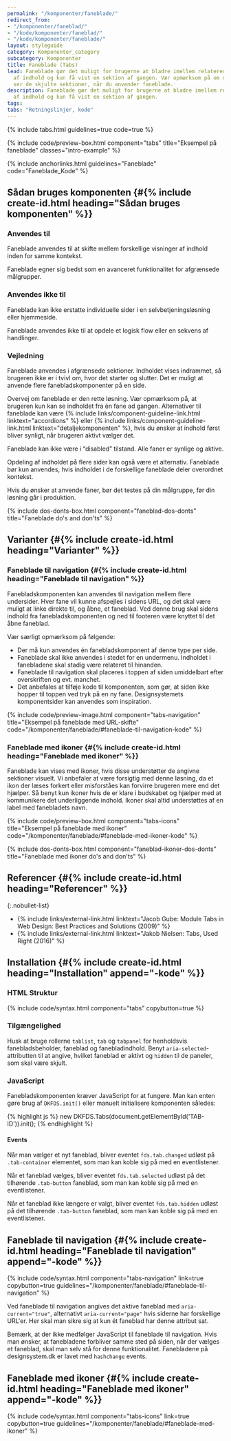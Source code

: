 ```yaml
---
permalink: "/komponenter/faneblade/"
redirect_from:
- "/komponenter/faneblad/"
- "/kode/komponenter/faneblad/"
- "/kode/komponenter/faneblade/"
layout: styleguide
category: Komponenter_category
subcategory: Komponenter
title: Faneblade (Tabs)
lead: Faneblade gør det muligt for brugerne at bladre imellem relaterede sektioner
  af indhold og kun få vist en sektion af gangen. Vær opmærksom på om dine brugere
  ser de skjulte sektioner, når du anvender faneblade.
description: Faneblade gør det muligt for brugerne at bladre imellem relaterede sektioner
  af indhold og kun få vist en sektion af gangen.
tags:
tabs: "Retningslinjer, kode"
---
```


{% include tabs.html guidelines=true code=true %}

{% include code/preview-box.html component="tabs" title="Eksempel på faneblade" classes="intro-example" %}

{% include anchorlinks.html guidelines="Faneblade" code="Faneblade_Kode" %}

<!--split-->

## Sådan bruges komponenten {#{% include create-id.html heading="Sådan bruges komponenten" %}}

### Anvendes til

Faneblade anvendes til at skifte mellem forskellige visninger af indhold inden for samme kontekst.

Faneblade egner sig bedst som en avanceret funktionalitet for afgrænsede målgrupper.

### Anvendes ikke til

Faneblade kan ikke erstatte individuelle sider i en selvbetjeningsløsning eller hjemmeside.

Faneblade anvendes ikke til at opdele et logisk flow eller en sekvens af handlinger.

### Vejledning

Faneblade anvendes i afgrænsede sektioner. Indholdet vises indrammet, så brugeren ikke er i tvivl om, hvor det starter og slutter. Det er muligt at anvende flere fanebladskomponenter på en side. 

Overvej om faneblade er den rette løsning. Vær opmærksom på, at brugeren kun kan se indholdet fra én fane ad gangen. Alternativer til faneblade kan være {% include links/component-guideline-link.html linktext="accordions" %} eller {% include links/component-guideline-link.html linktext="detaljekomponenten" %}, hvis du ønsker at indhold først bliver synligt, når brugeren aktivt vælger det.

Faneblade kan ikke være i “disabled” tilstand. Alle faner er synlige og aktive.

Opdeling af indholdet på flere sider kan også være et alternativ. Faneblade bør kun anvendes, hvis indholdet i de forskellige faneblade deler overordnet kontekst.

Hvis du ønsker at anvende faner, bør det testes på din målgruppe, før din løsning går i produktion.

{% include dos-donts-box.html component="faneblad-dos-donts" title="Faneblade do's and don'ts" %}

## Varianter {#{% include create-id.html heading="Varianter" %}}

### Faneblade til navigation {#{% include create-id.html heading="Faneblade til navigation" %}}

Fanebladskomponenten kan anvendes til navigation mellem flere undersider. Hver fane vil kunne afspejles i sidens URL, og det skal være muligt at linke direkte til, og åbne, et faneblad. Ved denne brug skal sidens indhold fra fanebladskomponenten og ned til footeren være knyttet til det åbne faneblad.

Vær særligt opmærksom på følgende:
- Der må kun anvendes én fanebladskomponent af denne type per side.
- Faneblade skal ikke anvendes i stedet for en undermenu. Indholdet i fanebladene skal stadig være relateret til hinanden.
- Faneblade til navigation skal placeres i toppen af siden umiddelbart efter overskriften og evt. manchet.
- Det anbefales at tilføje kode til komponenten, som gør, at siden ikke hopper til toppen ved tryk på en ny fane. Designsystemets komponentsider kan anvendes som inspiration.

{% include code/preview-image.html component="tabs-navigation" title="Eksempel på faneblade med URL-skifte" code="/komponenter/faneblade/#faneblade-til-navigation-kode" %}

### Faneblade med ikoner {#{% include create-id.html heading="Faneblade med ikoner" %}}

Faneblade kan vises med ikoner, hvis disse understøtter de angivne sektioner visuelt. Vi anbefaler at være forsigtig med denne løsning, da et ikon der læses forkert eller misforståes kan forvirre brugeren mere end det hjælper. Så benyt kun ikoner hvis de er klare i budskabet og hjælper med at kommunikere det underliggende indhold.
Ikoner skal altid understøttes af en label med fanebladets navn.

{% include code/preview-box.html component="tabs-icons" title="Eksempel på faneblade med ikoner" code="/komponenter/faneblade/#faneblade-med-ikoner-kode" %} 

{% include dos-donts-box.html component="faneblad-ikoner-dos-donts" title="Faneblade med ikoner do's and don'ts" %}

## Referencer {#{% include create-id.html heading="Referencer" %}}

{:.nobullet-list}
- {% include links/external-link.html linktext="Jacob Gube: Module Tabs in Web Design: Best Practices and Solutions (2009)" %}
- {% include links/external-link.html linktext="Jakob Nielsen: Tabs, Used Right (2016)" %}

<!--split-->

## Installation {#{% include create-id.html heading="Installation" append="-kode" %}}

### HTML Struktur

{% include code/syntax.html component="tabs" copybutton=true %}

### Tilgængelighed

Husk at bruge rollerne `tablist`, `tab` og `tabpanel` for henholdsvis fanebladsbeholder, faneblad og fanebladindhold. Benyt `aria-selected`-attributten til at angive, hvilket faneblad er aktivt og `hidden` til de paneler, som skal være skjult.

### JavaScript

Fanebladskomponenten kræver JavaScript for at fungere. Man kan enten gøre brug af `DKFDS.init()` eller manuelt initialisere komponenten således:

{% highlight js %}
new DKFDS.Tabs(document.getElementById('TAB-ID')).init();
{% endhighlight %}

#### Events

Når man vælger et nyt faneblad, bliver eventet `fds.tab.changed` udløst på `.tab-container` elementet, som man kan koble sig på med en eventlistener.

Når et faneblad vælges, bliver eventet `fds.tab.selected` udløst på det tilhørende `.tab-button` faneblad, som man kan koble sig på med en eventlistener.

Når et faneblad ikke længere er valgt, bliver eventet `fds.tab.hidden` udløst på det tilhørende `.tab-button` faneblad, som man kan koble sig på med en eventlistener.

## Faneblade til navigation {#{% include create-id.html heading="Faneblade til navigation" append="-kode" %}}

{% include code/syntax.html component="tabs-navigation" link=true copybutton=true guidelines="/komponenter/faneblade/#faneblade-til-navigation" %}

Ved faneblade til navigation angives det aktive faneblad med `aria-current="true"`, alternativt `aria-current="page"` hvis siderne har forskellige URL'er. Her skal man sikre sig at kun ét faneblad har denne attribut sat.

Bemærk, at der ikke medfølger JavaScript til faneblade til navigation. Hvis man ønsker, at fanebladene forbliver samme sted på siden, når der vælges et faneblad, skal man selv stå for denne funktionalitet. Fanebladene på designsystem.dk er lavet med `hashchange` events.

## Faneblade med ikoner {#{% include create-id.html heading="Faneblade med ikoner" append="-kode" %}}

{% include code/syntax.html component="tabs-icons" link=true copybutton=true guidelines="/komponenter/faneblade/#faneblade-med-ikoner" %}
